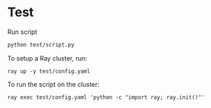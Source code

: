 # Test 

Run script 
```bash
python test/script.py
```


To setup a Ray cluster, run:

```console
ray up -y test/config.yaml
```

To run the script on the cluster:

```console
ray exec test/config.yaml 'python -c "import ray; ray.init()"'
```
